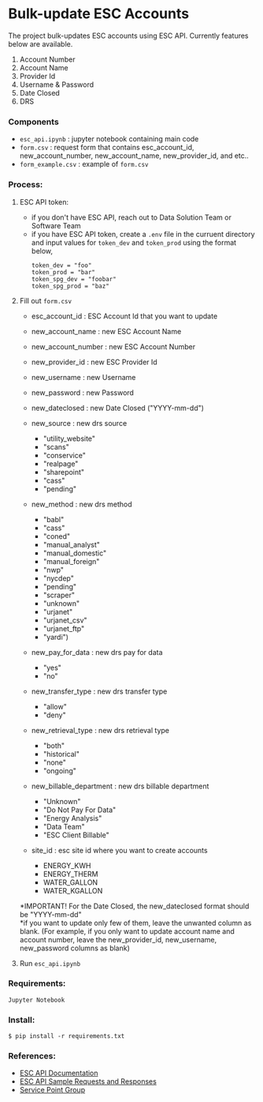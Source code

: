# Bulk-update ESC Accounts

The project bulk-updates ESC accounts using ESC API. Currently features below are available.
1) Account Number
2) Account Name
3) Provider Id
4) Username & Password
5) Date Closed
6) DRS

### Components
- `esc_api.ipynb` : jupyter notebook containing main code 
- `form.csv` : request form that contains esc_account_id, new_account_number, new_account_name, new_provider_id, and etc..
- `form_example.csv` : example of `form.csv`

### Process:
1. ESC API token:
    - if you don't have ESC API, reach out to Data Solution Team or Software Team
    - if you have ESC API token, create a `.env` file in the curruent directory and input values for `token_dev` and `token_prod` using the format below,
        ```
        token_dev = "foo"
        token_prod = "bar"
        token_spg_dev = "foobar"
        token_spg_prod = "baz"
        ```
    
2. Fill out `form.csv`
    - esc_account_id : ESC Account Id that you want to update
    - new_account_name : new ESC Account Name
    - new_account_number : new ESC Account Number
    - new_provider_id : new ESC Provider Id
    - new_username : new Username
    - new_password : new Password
    - new_dateclosed : new Date Closed ("YYYY-mm-dd")
    - new_source : new drs source 
        - "utility_website"
        - "scans"
        - "conservice"
        - "realpage"
        - "sharepoint"
        - "cass"
        - "pending"
    - new_method : new drs method
        - "babl"
        - "cass"
        - "coned"
        - "manual_analyst"
        - "manual_domestic"
        - "manual_foreign"
        - "nwp"
        - "nycdep"
        - "pending"
        - "scraper"
        - "unknown"
        - "urjanet"
        - "urjanet_csv"
        - "urjanet_ftp"
        - "yardi")
    - new_pay_for_data : new drs pay for data
        - "yes"
        - "no"
    - new_transfer_type : new drs transfer type 
        - "allow"
        - "deny"
    - new_retrieval_type : new drs retrieval type
        - "both"
        - "historical"
        - "none"
        - "ongoing"
    - new_billable_department : new drs billable department
        - "Unknown"
        - "Do Not Pay For Data"
        - "Energy Analysis"
        - "Data Team"
        - "ESC Client Billable"
    - site_id : esc site id where you want to create accounts
        
        - ENERGY_KWH
        - ENERGY_THERM
        - WATER_GALLON
        - WATER_KGALLON
        


    *IMPORTANT! For the Date Closed, the new_dateclosed format should be "YYYY-mm-dd"\
    *if you want to update only few of them, leave the unwanted column as blank. (For example, if you only want to update account name and account number, leave the new_provider_id, new_username, new_password columns as blank)
    

3. Run `esc_api.ipynb`

### Requirements:
```
Jupyter Notebook
```

### Install:
```
$ pip install -r requirements.txt
```

### References:
- [ESC API Documentation]('https://brightpower.atlassian.net/wiki/spaces/DEV/pages/5240758689/API+Documentation')
- [ESC API Sample Requests and Responses]('https://brightpower.atlassian.net/wiki/spaces/DEV/pages/5240762737/ESC+API+Sample+Requests+and+Responses')
- [Service Point Group]('https://brightpower.atlassian.net/wiki/spaces/DEV/pages/5240761331/Service+Point+Group+ROBIN+Retrieval+Settings+Domain)